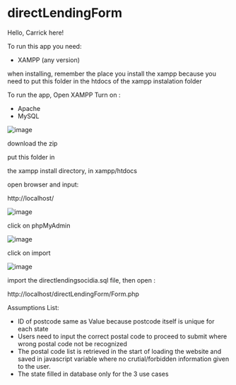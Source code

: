 # directLendingForm
Hello, 
Carrick here!

To run this app you need:
- XAMPP (any version)

when installing, remember the place you install the xampp 
because you need to put this folder in the htdocs of the 
xampp instalation folder 

To run the app,
Open XAMPP
Turn on :
- Apache
- MySQL

![image](https://user-images.githubusercontent.com/76893921/216811278-c6b94188-62db-48b2-84f9-aa634b7b494b.png)

download the zip

put this folder in 

the xampp install directory, 
in xampp/htdocs

open browser and input:

http://localhost/

![image](https://user-images.githubusercontent.com/76893921/216812391-0334932a-1c63-4eb5-9e8d-1adaa1aee2c6.png)

click on phpMyAdmin

![image](https://user-images.githubusercontent.com/76893921/216812404-53c9131f-1057-4f8d-8e55-c8fc0081be0d.png)

click on import

![image](https://user-images.githubusercontent.com/76893921/216812526-b0783f92-ecde-4274-8413-5b4d7a5a5ec7.png)

import the directlendingsocidia.sql file, then open :

http://localhost/directLendingForm/Form.php


Assumptions List:
- ID of postcode same as Value because postcode itself is unique for each state
- Users need to input the correct postal code to proceed to submit where wrong postal code not be recognized
- The postal code list is retrieved in the start of loading the website and saved in javascript variable where no crutial/forbidden information given to the user. 
- The state filled in database only for the 3 use cases
